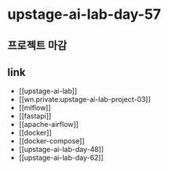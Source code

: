 # upstage-ai-lab-day-57

## 프로젝트 마감

## link
- [[upstage-ai-lab]]
- [[wn.private:upstage-ai-lab-project-03]]
- [[mlflow]]
- [[fastapi]]
- [[apache-airflow]]
- [[docker]]
- [[docker-compose]]
- [[upstage-ai-lab-day-48]]
- [[upstage-ai-lab-day-62]]
